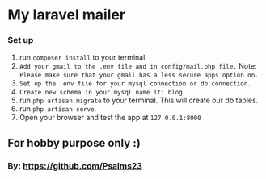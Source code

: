 # My laravel mailer

### Set up
1. run `composer install` to your terminal
2. `Add your gmail to the .env file and in config/mail.php file.` 
  Note: `Please make sure that your gmail has a less secure apps option on.`
3. `Set up the .env file for your mysql connection or db connection.`
4. `Create new schema in your mysql name it: blog.`
5. run `php artisan migrate` to your terminal. This will create our db tables.
6. run `php artisan serve`.
7. Open your browser and test the app at `127.0.0.1:8000`

## For hobby purpose only :)

### By: https://github.com/Psalms23
